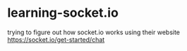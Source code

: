 # learning-socket.io

trying to figure out how socket.io works using their website https://socket.io/get-started/chat